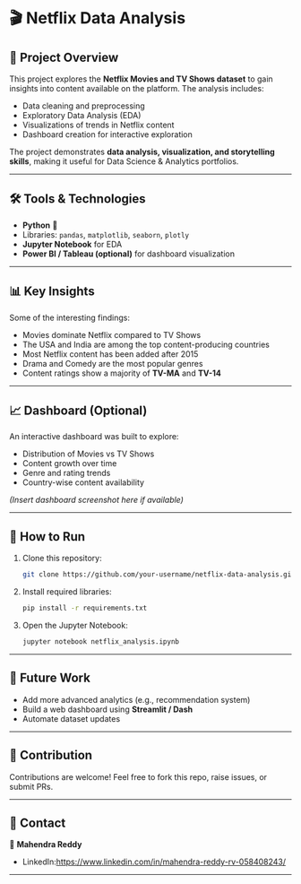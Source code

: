 # 🎬 Netflix Data Analysis

## 📌 Project Overview

This project explores the **Netflix Movies and TV Shows dataset** to gain insights into content available on the platform.
The analysis includes:

* Data cleaning and preprocessing
* Exploratory Data Analysis (EDA)
* Visualizations of trends in Netflix content
* Dashboard creation for interactive exploration

The project demonstrates **data analysis, visualization, and storytelling skills**, making it useful for Data Science & Analytics portfolios.

---


## 🛠️ Tools & Technologies

* **Python** 🐍
* Libraries: `pandas`, `matplotlib`, `seaborn`, `plotly`
* **Jupyter Notebook** for EDA
* **Power BI / Tableau (optional)** for dashboard visualization

---

## 📊 Key Insights

Some of the interesting findings:

* Movies dominate Netflix compared to TV Shows
* The USA and India are among the top content-producing countries
* Most Netflix content has been added after 2015
* Drama and Comedy are the most popular genres
* Content ratings show a majority of **TV-MA** and **TV-14**

---

## 📈 Dashboard (Optional)

An interactive dashboard was built to explore:

* Distribution of Movies vs TV Shows
* Content growth over time
* Genre and rating trends
* Country-wise content availability

*(Insert dashboard screenshot here if available)*

---

## 🚀 How to Run

1. Clone this repository:

   ```bash
   git clone https://github.com/your-username/netflix-data-analysis.git
   ```
2. Install required libraries:

   ```bash
   pip install -r requirements.txt
   ```
3. Open the Jupyter Notebook:

   ```bash
   jupyter notebook netflix_analysis.ipynb
   ```

---

## 📌 Future Work

* Add more advanced analytics (e.g., recommendation system)
* Build a web dashboard using **Streamlit / Dash**
* Automate dataset updates

---

## 🤝 Contribution

Contributions are welcome! Feel free to fork this repo, raise issues, or submit PRs.

---

## 📧 Contact

👤 **Mahendra Reddy**

* LinkedIn:https://www.linkedin.com/in/mahendra-reddy-rv-058408243/
---

